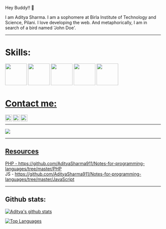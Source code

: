 Hey Buddy!! 👋

I am Aditya Sharma. I am a sophomere at Birla Institute of Technology and Science, Pilani. I love developing the web. And metaphorically, I am in search of a bird named 'John Doe'.<hr>

# Skills:

<a href="#"><img height="70px" src="https://www.vectorlogo.zone/logos/google_cloud/google_cloud-ar21.svg"></a>
<a href="#"><img height="70px" src="https://img.icons8.com/color/48/000000/javascript.png"></a>
<a href="#"><img height="70px" src="https://img.icons8.com/color/96/000000/c-programming.png"></a>
<a href="#"><img height="70px" src="https://img.icons8.com/color/48/000000/bootstrap.png"></a>
<a href="#"><img height="70px" src="https://img.icons8.com/nolan/96/react-native.png">

# Contact me:
[<img align="left" alt="Aditya | Twitter" width="22px" src="https://cdn.jsdelivr.net/npm/simple-icons@v3/icons/twitter.svg" />][twitter]
[<img align="left" alt="Aditya | LinkedIn" width="22px" src="https://cdn.jsdelivr.net/npm/simple-icons@v3/icons/linkedin.svg" />][linkedin]
[<img align="left" alt="Aditya | Instagram" width="22px" src="https://cdn.jsdelivr.net/npm/simple-icons@v3/icons/instagram.svg" />][instagram] <br>
<hr>
<a href="http://helloaditya.bss.design/" target="_blank"> <img src="![5faac9d0-13e8-4418-991a-f3a4dd883063_200x200](https://user-images.githubusercontent.com/55270982/95015760-65daba00-066c-11eb-9dae-5b9fe13c2102.png)"</a>
<hr>
  
   ## Resources<br>
   PHP - https://github.com/AdityaSharma911/Notes-for-programming-languages/tree/master/PHP <br>
   JS - https://github.com/AdityaSharma911/Notes-for-programming-languages/tree/master/JavaScript
   <hr>
   
   ## Github stats:<br>
  
   [![Aditya's github stats](https://github-readme-stats.vercel.app/api?username=AdityaSharma911&count_private=true&show_icons=true&theme=tokyonight)](https://github.com/AdityaSharma911/github-readme-stats)
   
   [![Top Languages](https://github-readme-stats.vercel.app/api/top-langs/?username=AdityaSharma911&layout=compact)](https://github.com/anuraghazra/github-readme-stats)

[Personal website]: https://helloaditya.bss.design/
[twitter]: https://twitter.com/AdityaSharma_91
[instagram]: https://www.instagram.com/aditya.sharma1.0/
[linkedin]: www.linkedin.com/in/adityasharma9
<br />


